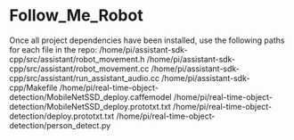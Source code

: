 # Follow_Me_Robot

Once all project dependencies have been installed, use the following paths for each file in the repo:
/home/pi/assistant-sdk-cpp/src/assistant/robot_movement.h
/home/pi/assistant-sdk-cpp/src/assistant/robot_movement.cc
/home/pi/assistant-sdk-cpp/src/assistant/run_assistant_audio.cc
/home/pi/assistant-sdk-cpp/Makefile
/home/pi/real-time-object-detection/MobileNetSSD_deploy.caffemodel
/home/pi/real-time-object-detection/MobileNetSSD_deploy.prototxt.txt
/home/pi/real-time-object-detection/deploy.prototxt.txt
/home/pi/real-time-object-detection/person_detect.py
